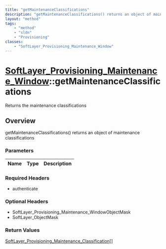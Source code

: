 ```yaml
---
title: "getMaintenanceClassifications"
description: "getMaintenanceClassifications() returns an object of maintenance classifications"
layout: "method"
tags:
    - "method"
    - "sldn"
    - "Provisioning"
classes:
    - "SoftLayer_Provisioning_Maintenance_Window"
---
```

# [SoftLayer_Provisioning_Maintenance_Window](/reference/services/SoftLayer_Provisioning_Maintenance_Window)::getMaintenanceClassifications

Returns the maintenance classifications


## Overview 
getMaintenanceClassifications() returns an object of maintenance classifications 

### Parameters 
|Name | Type | Description |
| --- | --- | --- |


### Required Headers
* authenticate

### Optional Headers
* SoftLayer_Provisioning_Maintenance_WindowObjectMask
* SoftLayer_ObjectMask

### Return Values
<a href='/reference/datatypes/SoftLayer_Provisioning_Maintenance_Classification'>SoftLayer_Provisioning_Maintenance_Classification[] </a>

